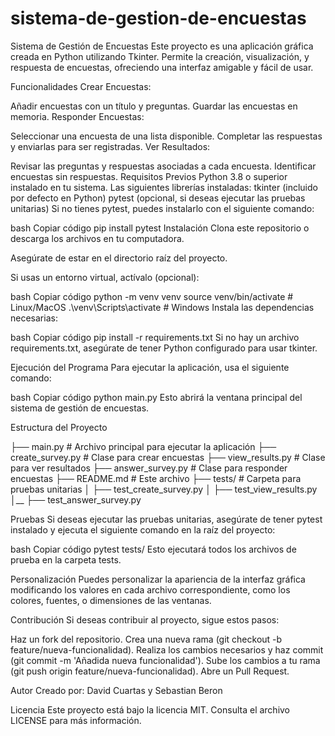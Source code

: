 # sistema-de-gestion-de-encuestas
Sistema de Gestión de Encuestas
Este proyecto es una aplicación gráfica creada en Python utilizando Tkinter. Permite la creación, visualización, y respuesta de encuestas, ofreciendo una interfaz amigable y fácil de usar.

Funcionalidades
Crear Encuestas:

Añadir encuestas con un título y preguntas.
Guardar las encuestas en memoria.
Responder Encuestas:

Seleccionar una encuesta de una lista disponible.
Completar las respuestas y enviarlas para ser registradas.
Ver Resultados:

Revisar las preguntas y respuestas asociadas a cada encuesta.
Identificar encuestas sin respuestas.
Requisitos Previos
Python 3.8 o superior instalado en tu sistema.
Las siguientes librerías instaladas:
tkinter (incluido por defecto en Python)
pytest (opcional, si deseas ejecutar las pruebas unitarias)
Si no tienes pytest, puedes instalarlo con el siguiente comando:

bash
Copiar código
pip install pytest
Instalación
Clona este repositorio o descarga los archivos en tu computadora.

Asegúrate de estar en el directorio raíz del proyecto.

Si usas un entorno virtual, actívalo (opcional):

bash
Copiar código
python -m venv venv
source venv/bin/activate  # Linux/MacOS
.\venv\Scripts\activate   # Windows
Instala las dependencias necesarias:

bash
Copiar código
pip install -r requirements.txt
Si no hay un archivo requirements.txt, asegúrate de tener Python configurado para usar tkinter.

Ejecución del Programa
Para ejecutar la aplicación, usa el siguiente comando:

bash
Copiar código
python main.py
Esto abrirá la ventana principal del sistema de gestión de encuestas.

Estructura del Proyecto

├── main.py                # Archivo principal para ejecutar la aplicación
├── create_survey.py       # Clase para crear encuestas
├── view_results.py        # Clase para ver resultados
├── answer_survey.py       # Clase para responder encuestas
├── README.md              # Este archivo
├── tests/                 # Carpeta para pruebas unitarias
│   ├── test_create_survey.py
│   ├── test_view_results.py
│__ ├── test_answer_survey.py

Pruebas
Si deseas ejecutar las pruebas unitarias, asegúrate de tener pytest instalado y ejecuta el siguiente comando en la raíz del proyecto:

bash
Copiar código
pytest tests/
Esto ejecutará todos los archivos de prueba en la carpeta tests.

Personalización
Puedes personalizar la apariencia de la interfaz gráfica modificando los valores en cada archivo correspondiente, como los colores, fuentes, o dimensiones de las ventanas.

Contribución
Si deseas contribuir al proyecto, sigue estos pasos:

Haz un fork del repositorio.
Crea una nueva rama (git checkout -b feature/nueva-funcionalidad).
Realiza los cambios necesarios y haz commit (git commit -m 'Añadida nueva funcionalidad').
Sube los cambios a tu rama (git push origin feature/nueva-funcionalidad).
Abre un Pull Request.

Autor
Creado por: David Cuartas y Sebastian Beron

Licencia
Este proyecto está bajo la licencia MIT. Consulta el archivo LICENSE para más información.